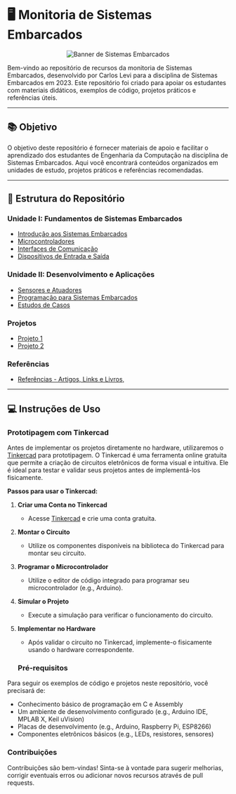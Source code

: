 # 🖥️ Monitoria de Sistemas Embarcados 
<div align="center">

![Banner de Sistemas Embarcados](https://embarcados.com.br/wp-content/uploads/2021/11/artigo_plataformas-850x510.png.webp)
</div>
Bem-vindo ao repositório de recursos da monitoria de Sistemas Embarcados, desenvolvido por Carlos Levi para a disciplina de Sistemas Embarcados em 2023. Este repositório foi criado para apoiar os estudantes com materiais didáticos, exemplos de código, projetos práticos e referências úteis.

---

## 📚 Objetivo

O objetivo deste repositório é fornecer materiais de apoio e facilitar o aprendizado dos estudantes de Engenharia da Computação na disciplina de Sistemas Embarcados. Aqui você encontrará conteúdos organizados em unidades de estudo, projetos práticos e referências recomendadas.

---

## 📂 Estrutura do Repositório

### **Unidade I: Fundamentos de Sistemas Embarcados**
  - [Introdução aos Sistemas Embarcados](./Unidade_I/Introducao_aos_Sistemas_Embarcados/README.md)
  - [Microcontroladores](./Unidade_I/Microcontroladores/README.md)
  - [Interfaces de Comunicação](./Unidade_I/Interfaces_de_Comunicacao/README.md)
  - [Dispositivos de Entrada e Saída](./Unidade_I/Dispositivos_de_Entrada_e_Saida/README.md)

### **Unidade II: Desenvolvimento e Aplicações**
  - [Sensores e Atuadores](./Unidade_II/Sensores_e_Atuadores/README.md)
  - [Programação para Sistemas Embarcados](./Unidade_II/Programacao_para_Sistemas_Embarcados/README.md)
  - [Estudos de Casos](./Unidade_II/Estudos_de_Casos/README.md)

### **Projetos**
  - [Projeto 1](./projetos/contador_display/README.md)
  - [Projeto 2](./projetos/Projeto2/README.md)

### **Referências**
  - [Referências - Artigos, Links e Livros,](./Referencias/Referencias.md)

---

## 💻 Instruções de Uso

### Prototipagem com Tinkercad

Antes de implementar os projetos diretamente no hardware, utilizaremos o [Tinkercad](https://www.tinkercad.com/) para prototipagem. O Tinkercad é uma ferramenta online gratuita que permite a criação de circuitos eletrônicos de forma visual e intuitiva. Ele é ideal para testar e validar seus projetos antes de implementá-los fisicamente.

**Passos para usar o Tinkercad:**
1. **Criar uma Conta no Tinkercad**
   - Acesse [Tinkercad](https://www.tinkercad.com/) e crie uma conta gratuita.
2. **Montar o Circuito**
   - Utilize os componentes disponíveis na biblioteca do Tinkercad para montar seu circuito.
3. **Programar o Microcontrolador**
   - Utilize o editor de código integrado para programar seu microcontrolador (e.g., Arduino).
4. **Simular o Projeto**
   - Execute a simulação para verificar o funcionamento do circuito.
5. **Implementar no Hardware**
   - Após validar o circuito no Tinkercad, implemente-o fisicamente usando o hardware correspondente.

   ### Pré-requisitos
Para seguir os exemplos de código e projetos neste repositório, você precisará de:

- Conhecimento básico de programação em C e Assembly
- Um ambiente de desenvolvimento configurado (e.g., Arduino IDE, MPLAB X, Keil uVision)
- Placas de desenvolvimento (e.g., Arduino, Raspberry Pi, ESP8266)
- Componentes eletrônicos básicos (e.g., LEDs, resistores, sensores)

### Contribuições

Contribuições são bem-vindas! Sinta-se à vontade para sugerir melhorias, corrigir eventuais erros ou adicionar novos recursos através de pull requests.
